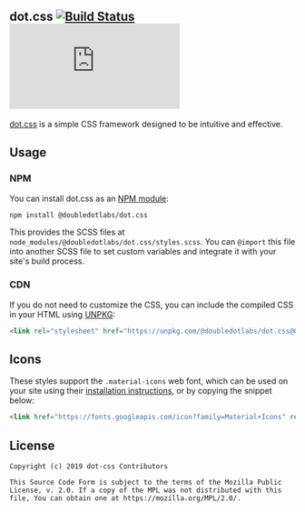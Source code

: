 dot.css
[![Build Status](https://github.com/doubledotlabs/dot-css/workflows/Build%20SCSS/badge.svg)](https://github.com/doubledotlabs/dot-css/actions)
[![NPM Package](https://img.shields.io/npm/v/@doubledotlabs/dot.css?color=red&logo=npm)](https://www.npmjs.com/package/@doubledotlabs/dot.css)
-----

[dot.css](https://doubledot.dev/dot-css/) is a simple CSS framework designed to be intuitive and effective.

## Usage

### NPM

You can install dot.css as an [NPM module](https://www.npmjs.com/package/@doubledotlabs/dot.css):

```sh
npm install @doubledotlabs/dot.css
```

This provides the SCSS files at `node_modules/@doubledotlabs/dot.css/styles.scss`. You can `@import` this file into
another SCSS file to set custom variables and integrate it with your site's build process.

### CDN

If you do not need to customize the CSS, you can include the compiled CSS in your HTML using [UNPKG](https://unpkg.com/browse/@doubledotlabs/dot.css@0.0.1/):

```html
<link rel="stylesheet" href="https://unpkg.com/@doubledotlabs/dot.css@0.0.1/dist/styles.css">
```

## Icons

These styles support the `.material-icons` web font, which can be used on your site using their
[installation instructions](https://google.github.io/material-design-icons/#setup-method-1-using-via-google-web-fonts),
or by copying the snippet below:

```html
<link href="https://fonts.googleapis.com/icon?family=Material+Icons" rel="stylesheet">
```

## License

```
Copyright (c) 2019 dot-css Contributors

This Source Code Form is subject to the terms of the Mozilla Public
License, v. 2.0. If a copy of the MPL was not distributed with this
file, You can obtain one at https://mozilla.org/MPL/2.0/.
```
